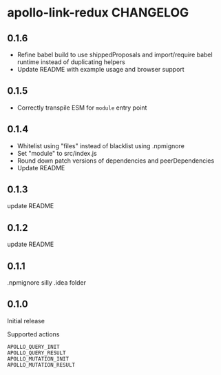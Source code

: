 # apollo-link-redux CHANGELOG

## 0.1.6

* Refine babel build to use shippedProposals and import/require babel runtime instead of duplicating helpers
* Update README with example usage and browser support

## 0.1.5

* Correctly transpile ESM for `module` entry point

## 0.1.4

* Whitelist using "files" instead of blacklist using .npmignore
* Set "module" to src/index.js
* Round down patch versions of dependencies and peerDependencies
* Update README

## 0.1.3

update README

## 0.1.2

update README

## 0.1.1

.npmignore silly .idea folder

## 0.1.0

Initial release

Supported actions

```
APOLLO_QUERY_INIT
APOLLO_QUERY_RESULT
APOLLO_MUTATION_INIT
APOLLO_MUTATION_RESULT
```
